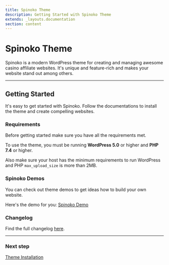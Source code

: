 ```yaml
---
title: Spinoko Theme
description: Getting Started with Spinoko Theme
extends: _layouts.documentation
section: content
---
```


# Spinoko Theme

Spinoko is a modern WordPress theme for creating and managing awesome casino affiliate websites. It's unique and feature-rich and makes your website stand out among others.

---

## Getting Started

It's easy to get started with Spinoko. Follow the documentations to install the theme and create compelling websites.

### Requirements

Before getting started make sure you have all the requirements met.

To use the theme, you must be running **WordPress 5.0** or higher and **PHP 7.4** or higher.

Also make sure your host has the minimum requirements to run WordPress and PHP `max_upload_size` is more than 2MB.

### Spinoko Demos

You can check out theme demos to get ideas how to build your own website.

Here's the demo for you: [Spinoko Demo](https://dinomatic.com/demos/spinoko/one)

### Changelog

Find the full changelog [here](https://dinomatic.com/themes/spinoko/changelog).

---

### Next step

[Theme Installation](/docs/spinoko/installation/)
